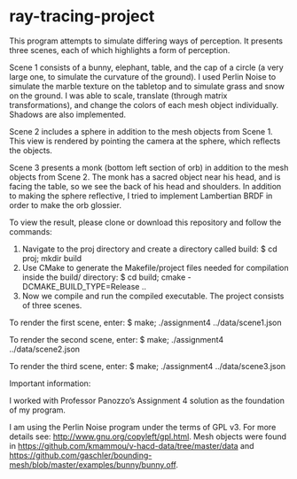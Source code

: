 # ray-tracing-project

This program attempts to simulate differing ways of perception. It presents three scenes, each of which highlights a form of perception.

Scene 1 consists of a bunny, elephant, table, and the cap of a circle (a very large one, to simulate the curvature of the ground). I used Perlin Noise to simulate the marble texture on the tabletop and to simulate grass and snow on the ground. I was able to scale, translate (through matrix transformations), and change the colors of each mesh object individually. Shadows are also implemented.

Scene 2 includes a sphere in addition to the mesh objects from Scene 1. This view is rendered by pointing the camera at the sphere, which reflects the objects. 

Scene 3 presents a monk (bottom left section of orb) in addition to the mesh objects from Scene 2. The monk has a sacred object near his head, and is facing the table, so we see the back of his head and shoulders. In addition to making the sphere reflective, I tried to implement Lambertian BRDF in order to make the orb glossier. 




To view the result, please clone or download this repository and follow the commands:

1. Navigate to the proj directory and create a directory called build:
  $ cd proj; mkdir build
2. Use CMake to generate the Makefile/project files needed for compilation inside the build/ directory:
  $ cd build; cmake -DCMAKE_BUILD_TYPE=Release ..
3. Now we compile and run the compiled executable. The project consists of three scenes. 

  To render the first scene, enter:
  $ make; ./assignment4 ../data/scene1.json

  To render the second scene, enter:
  $ make; ./assignment4 ../data/scene2.json

  To render the third scene, enter:
  $ make; ./assignment4 ../data/scene3.json




Important information:

I worked with Professor Panozzo’s Assignment 4 solution as the foundation of my program.

I am using the Perlin Noise program under the terms of GPL v3. For more details see:
http://www.gnu.org/copyleft/gpl.html.
Mesh objects were found in https://github.com/kmammou/v-hacd-data/tree/master/data and https://github.com/gaschler/bounding-mesh/blob/master/examples/bunny/bunny.off.
